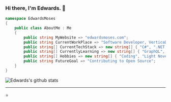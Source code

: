 ### Hi there, I'm Edwards. 👋

<!--
**edwardsmoses/edwardsmoses** is a ✨ _special_ ✨ repository because its `README.md` (this file) appears on your GitHub profile.

Here are some ideas to get you started:

- 🔭 I’m currently working on ...
- 🌱 I’m currently learning ...
- 👯 I’m looking to collaborate on ...
- 🤔 I’m looking for help with ...
- 💬 Ask me about ...
- 📫 How to reach me: ...
- 😄 Pronouns: ...
- ⚡ Fun fact: ...
-->

``` C#
namespace EdwardsMoses
{
    public class AboutMe : Me
    {
        public string MyWebsite => "edwardsmoses.com";
        public string CurrentWorkPlace => "Software Developer, VerticaDev";
        public string[] CurrentTechStack => new string[] { "C#", ".NET Core", "React", "ReactNative", "Azure", "GatbsyJs", "Firebase", "EVA UI" };
        public string[] CurrentlyLearning => new string[] { "GraphQL", "Docker", "AWS"};
        public string[] Hobbies => new string[] { "Coding", "Light Novels" };
        public string FutureGoal => "Contributing to Open Source";
    }
}

```

![Edwards's github stats](https://github-readme-stats.vercel.app/api?username=edwardsmoses&count_private=true)

---
⭐️ 
